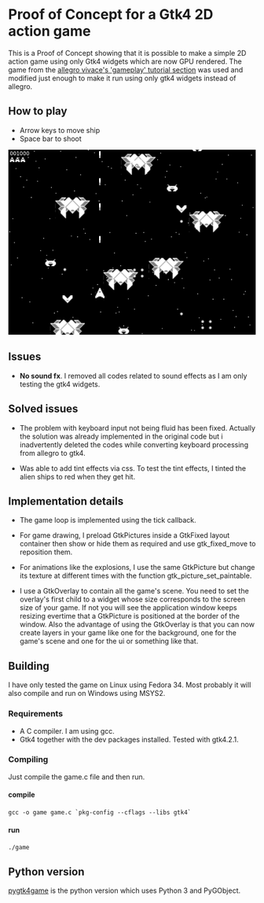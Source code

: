 # Proof of Concept for a Gtk4 2D action game

This is a Proof of Concept showing that it is possible to make a simple 2D action game using only Gtk4 widgets which are now GPU rendered. The game from the [allegro vivace's 'gameplay' tutorial section](https://github.com/liballeg/allegro_wiki/wiki/Allegro-Vivace%3A-Gameplay) was used and modified just enough to make it run using only gtk4 widgets instead of allegro.

## How to play

* Arrow keys to move ship
* Space bar to shoot

![Screenshot](screenshot.png)

## Issues

* __No sound fx__. I removed all codes related to sound effects as I am only testing the gtk4 widgets.

## Solved issues

* The problem with keyboard input not being fluid has been fixed. Actually the solution was already implemented in the original code but i inadvertently deleted the codes while converting keyboard processing from allegro to gtk4.

* Was able to add tint effects via css. To test the tint effects, I tinted the alien ships to red when they get hit. 

## Implementation details

* The game loop is implemented using the tick callback.

* For game drawing, I preload GtkPictures inside a GtkFixed layout container then show or hide them as required and use gtk_fixed_move to reposition them.

* For animations like the explosions, I use the same GtkPicture but change its texture at different times with the function gtk_picture_set_paintable.

* I use a GtkOverlay to contain all the game's scene. You need to set the overlay's first child to a widget whose size corresponds to the screen size of your game. If not you will see the application window keeps resizing evertime that a GtkPicture is positioned at the border of the window. Also the advantage of using the GtkOverlay is that you can now create layers in your game like one for the background, one for the game's scene and one for the ui or something like that.

## Building

I have only tested the game on Linux using Fedora 34. Most probably it will also compile and run on Windows using MSYS2.

### Requirements

* A C compiler. I am using gcc.
* Gtk4 together with the dev packages installed. Tested with gtk4.2.1.

### Compiling

Just compile the game.c file and then run.

#### compile
```
gcc -o game game.c `pkg-config --cflags --libs gtk4`
```

#### run
```
./game
```
## Python version

[pygtk4game](https://github.com/lavalfils/pygtk4game) is the python version which uses Python 3 and PyGObject.
